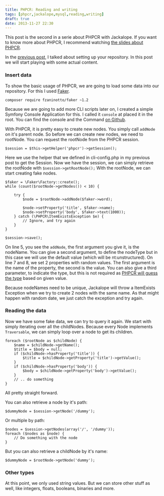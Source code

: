 ```yaml
---
title: PHPCR: Reading and writing
tags: [phpcr,jackalope,mysql,reading,writing]
draft: true
date: 2013-11-27 22:30
---
```

This post is the second in a serie about PHPCR with Jackalope. If you want to know more about PHPCR, I recommend watching
[the slides about PHPCR].

In the [previous post], I talked about setting up your repository. In this post we will start playing with some actual
content.

### Insert data

To show the basic usage of PHPCR, we are going to load some data into our repository. For this I used [Faker].

~~~language-bash
composer require fzaninotto/faker ~1.2
~~~

Because we are going to add more CLI scripts later on, I created a simple Symfony Console Application for this. I called
it `console` at placed it in the root. You can find the console and the Command [on Github].

With PHPCR, it is pretty easy to create new nodes. You simply call `addNode` on it's parent node. So before we can
create new nodes, we need to rootNode. You can request the rootNode from the PHPCR session.

~~~language-php
$session = $this->getHelper('phpcr')->getSession();
~~~

Here we use the helper that we defined in cli-config.php in my previous post to get the Session. Now we have the
session, we can simply retrieve the rootNode with `$session->getRootNode();` With the rootNode, we can start creating
fake nodes.

~~~{.language-php.line-numbers}
$faker = \Faker\Factory::create();
while (count($rootNode->getNodes()) < 10) {

    try {
        $node = $rootNode->addNode($faker->word);

        $node->setProperty('title', $faker->name);
        $node->setProperty('body', $faker->text(1000));
    } catch (\PHPCR\ItemExistsException $e) {
        // Ignore, and try again
    }
}

$session->save();
~~~

On line 5, you see the `addNode`, the first argument you give it, is the nodeName. You can give a second argument, to
define the nodeType but in this case we will use the default value (which will be nt:unstructured).
On line 7 and 8, we set 2 properties with random values. The first argument is the name of the property, the second is
the value. You can also give a third parameter, to indicate the type, but this is not required as [PHPCR will guess the
type][property guesser] based on given value.

Because nodeNames need to be unique, Jackalope will throw a ItemExists Exception when we try to create 2 nodes with the
same name. As that might happen with random date, we just catch the exception and try again.

### Reading the data

Now we have some fake data, we can try to query it again. We start with simply iterating over all the childNodes.
Because every Node implements `Traversable`, we can simply loop over a node to get its children.

~~~{.language-php.line-numbers}
foreach ($rootNode as $childNode) {
    $name = $childNode->getName();
    $title = $body = null;
    if ($childNode->hasProperty('title')) {
        $title = $childNode->getProperty('title')->getValue();
    }
    if ($childNode->hasProperty('body')) {
        $body = $childNode->getProperty('body')->getValue();
    }
    // .. do something
}
~~~

All pretty straight forward.

You can also retrieve a node by it's path:

~~~language-php
$dummyNode = $session->getNode('/dummy');
~~~

Or multiple by path:

~~~language-php
$nodes = $session->getNodes(array('/', '/dummy'));
foreach ($nodes as $node) {
    // Do something with the node
}
~~~

But you can also retrieve a childNode by it's name:
~~~language-php
$dummyNode = $rootNode->getNode('dummy');
~~~

### Other types

At this point, we only used string values. But we can store other stuff as well, like integers, floats, booleans,
binaries and more.

~~~language-php

~~~

[the slides about PHPCR]: http://phpcr.github.io/slides.html
[previous post]: {{site.url}}/2013/11/16/setup-jackalope-with-mysql
[Faker]: https://github.com/fzaninotto/Faker
[on Github]: https://github.com/wjzijderveld/phpcr-blog-serie/tree/part2-querying
[property guesser]: https://github.com/phpcr/phpcr/blob/master/src/PHPCR/PropertyType.php#L326